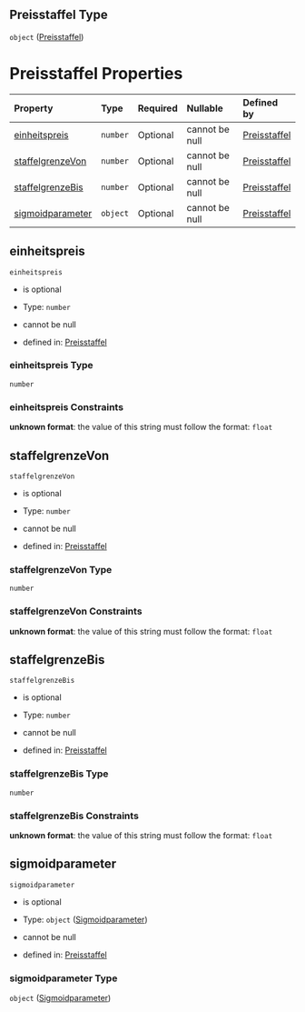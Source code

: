 ## Preisstaffel Type

`object` ([Preisstaffel](preisstaffel.md))

# Preisstaffel Properties

| Property                              | Type     | Required | Nullable       | Defined by                                                                                                                                                                                          |
| :------------------------------------ | :------- | :------- | :------------- | :-------------------------------------------------------------------------------------------------------------------------------------------------------------------------------------------------- |
| [einheitspreis](#einheitspreis)       | `number` | Optional | cannot be null | [Preisstaffel](preisstaffel-properties-einheitspreis.md "https://raw.githubusercontent.com/conuti-gmbh/bo4e-schema/master/schemas/v1/com/Preisstaffel.schema.json#/properties/einheitspreis")       |
| [staffelgrenzeVon](#staffelgrenzevon) | `number` | Optional | cannot be null | [Preisstaffel](preisstaffel-properties-staffelgrenzevon.md "https://raw.githubusercontent.com/conuti-gmbh/bo4e-schema/master/schemas/v1/com/Preisstaffel.schema.json#/properties/staffelgrenzeVon") |
| [staffelgrenzeBis](#staffelgrenzebis) | `number` | Optional | cannot be null | [Preisstaffel](preisstaffel-properties-staffelgrenzebis.md "https://raw.githubusercontent.com/conuti-gmbh/bo4e-schema/master/schemas/v1/com/Preisstaffel.schema.json#/properties/staffelgrenzeBis") |
| [sigmoidparameter](#sigmoidparameter) | `object` | Optional | cannot be null | [Preisstaffel](sigmoidparameter.md "https://raw.githubusercontent.com/conuti-gmbh/bo4e-schema/master/schemas/v1/com/Sigmoidparameter.schema.json#/properties/sigmoidparameter")                     |

## einheitspreis



`einheitspreis`

*   is optional

*   Type: `number`

*   cannot be null

*   defined in: [Preisstaffel](preisstaffel-properties-einheitspreis.md "https://raw.githubusercontent.com/conuti-gmbh/bo4e-schema/master/schemas/v1/com/Preisstaffel.schema.json#/properties/einheitspreis")

### einheitspreis Type

`number`

### einheitspreis Constraints

**unknown format**: the value of this string must follow the format: `float`

## staffelgrenzeVon



`staffelgrenzeVon`

*   is optional

*   Type: `number`

*   cannot be null

*   defined in: [Preisstaffel](preisstaffel-properties-staffelgrenzevon.md "https://raw.githubusercontent.com/conuti-gmbh/bo4e-schema/master/schemas/v1/com/Preisstaffel.schema.json#/properties/staffelgrenzeVon")

### staffelgrenzeVon Type

`number`

### staffelgrenzeVon Constraints

**unknown format**: the value of this string must follow the format: `float`

## staffelgrenzeBis



`staffelgrenzeBis`

*   is optional

*   Type: `number`

*   cannot be null

*   defined in: [Preisstaffel](preisstaffel-properties-staffelgrenzebis.md "https://raw.githubusercontent.com/conuti-gmbh/bo4e-schema/master/schemas/v1/com/Preisstaffel.schema.json#/properties/staffelgrenzeBis")

### staffelgrenzeBis Type

`number`

### staffelgrenzeBis Constraints

**unknown format**: the value of this string must follow the format: `float`

## sigmoidparameter



`sigmoidparameter`

*   is optional

*   Type: `object` ([Sigmoidparameter](sigmoidparameter.md))

*   cannot be null

*   defined in: [Preisstaffel](sigmoidparameter.md "https://raw.githubusercontent.com/conuti-gmbh/bo4e-schema/master/schemas/v1/com/Sigmoidparameter.schema.json#/properties/sigmoidparameter")

### sigmoidparameter Type

`object` ([Sigmoidparameter](sigmoidparameter.md))
